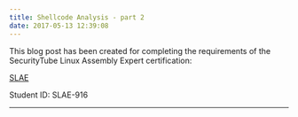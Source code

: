 ```yaml
---
title: Shellcode Analysis - part 2
date: 2017-05-13 12:39:08
---
```

This blog post has been created for completing the requirements of the SecurityTube Linux Assembly Expert certification:

[SLAE](http://securitytube-training.com/online-courses/securitytube-linux-assembly-expert/)

Student ID: SLAE-916
-- -
